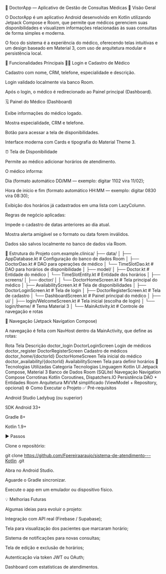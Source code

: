 🏥 DoctorApp — Aplicativo de Gestão de Consultas Médicas
📱 Visão Geral

O DoctorApp é um aplicativo Android desenvolvido em Kotlin utilizando Jetpack Compose e Room, que permite que médicos gerenciem suas disponibilidades e visualizem informações relacionadas às suas consultas de forma simples e moderna.

O foco do sistema é a experiência do médico, oferecendo telas intuitivas e um design baseado em Material 3, com uso de arquitetura modular e persistência local.

🚀 Funcionalidades Principais
👨‍⚕️ Login e Cadastro de Médico

Cadastro com nome, CRM, telefone, especialidade e descrição.

Login validado localmente via banco Room.

Após o login, o médico é redirecionado ao Painel principal (Dashboard).

🗓️ Painel do Médico (Dashboard)

Exibe informações do médico logado.

Mostra especialidade, CRM e telefone.

Botão para acessar a tela de disponibilidades.

Interface moderna com Cards e tipografia do Material Theme 3.

⏰ Tela de Disponibilidade

Permite ao médico adicionar horários de atendimento.

O médico informa:

Dia (formato automático DD/MM — exemplo: digitar 1102 vira 11/02);

Hora de início e fim (formato automático HH:MM — exemplo: digitar 0830 vira 08:30);

Exibição dos horários já cadastrados em uma lista com LazyColumn.

Regras de negócio aplicadas:

Impede o cadastro de datas anteriores ao dia atual.

Mostra alerta amigável se o formato ou data forem inválidos.

Dados são salvos localmente no banco de dados via Room.

🧱 Estrutura do Projeto
com.example.clinica/
├── data/
│   ├── AppDatabase.kt           # Configuração do banco de dados Room
│   ├── DoctorDao.kt             # DAO para operações de médico
│   └── TimeSlotDao.kt           # DAO para horários de disponibilidade
│
├── model/
│   ├── Doctor.kt                # Entidade do médico
│   └── TimeSlotEntity.kt        # Entidade dos horários
│
├── screens/
│   ├── doctor/
│   │   └── DoctorHomeScreen.kt  # Tela principal do médico
│   ├── AvailabilityScreen.kt    # Tela de disponibilidades
│   ├── DoctorLoginScreen.kt     # Tela de login
│   ├── DoctorRegisterScreen.kt  # Tela de cadastro
│   └── DashboardScreen.kt       # Painel principal do médico
│
├── ui/
│   ├── login/WelcomeScreen.kt   # Tela inicial (escolha de login)
│   └── login/theme/             # Tema Material 3
│
└── MainActivity.kt              # Controle de navegação e rotas

🧭 Navegação (Jetpack Navigation Compose)

A navegação é feita com NavHost dentro da MainActivity, que define as rotas:

Rota	Tela	Descrição
doctor_login	DoctorLoginScreen	Login de médicos
doctor_register	DoctorRegisterScreen	Cadastro de médicos
doctor_home/{doctorId}	DoctorHomeScreen	Tela inicial do médico
doctor_availability/{doctorId}	AvailabilityScreen	Tela para definir horários
🧩 Tecnologias Utilizadas
Categoria	Tecnologias
Linguagem	Kotlin
UI	Jetpack Compose, Material 3
Banco de Dados	Room (SQLite)
Navegação	Navigation Compose
Corrotinas	Kotlin Coroutines, Dispatchers.IO
Persistência	DAO + Entidades Room
Arquitetura	MVVM simplificado (ViewModel + Repository, opcional)
⚙️ Como Executar o Projeto
✅ Pré-requisitos

Android Studio Ladybug (ou superior)

SDK Android 33+

Gradle 8+

Kotlin 1.9+

▶️ Passos

Clone o repositório:

git clone https://github.com/Fpereiraaraujo/sistema-de-atendimento---Kotlin
.git


Abra no Android Studio.

Aguarde o Gradle sincronizar.

Execute o app em um emulador ou dispositivo físico.

💡 Melhorias Futuras

Algumas ideias para evoluir o projeto:

Integração com API real (Firebase / Supabase);

Tela para visualização dos pacientes que marcaram horário;

Sistema de notificações para novas consultas;

Tela de edição e exclusão de horários;

Autenticação via token JWT ou OAuth;

Dashboard com estatísticas de atendimentos.
